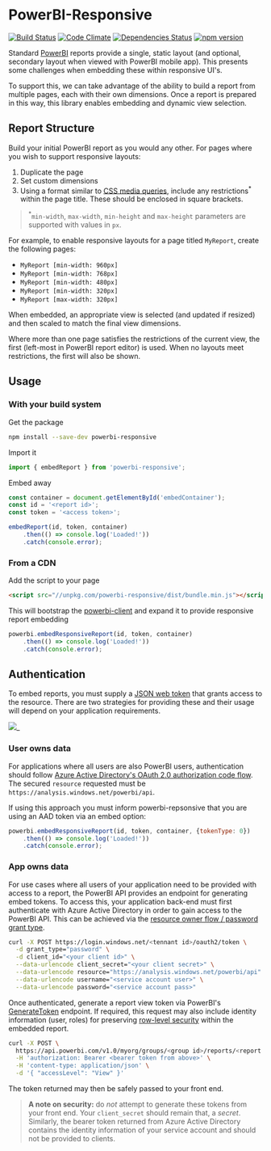 # PowerBI-Responsive

[![Build Status](https://travis-ci.org/acaprojects/powerbi-responsive.svg?branch=master)](https://travis-ci.org/acaprojects/powerbi-responsive)
[![Code Climate](https://codeclimate.com/github/acaprojects/powerbi-responsive/badges/gpa.svg)](https://codeclimate.com/github/acaprojects/powerbi-responsive)
[![Dependencies Status](https://david-dm.org/acaprojects/powerbi-responsive/status.svg)](https://david-dm.org/acaprojects/powerbi-responsive)
[![npm version](https://badge.fury.io/js/powerbi-responsive.svg)](https://badge.fury.io/js/powerbi-responsive)

Standard [PowerBI](http://powerbi.com/) reports provide a single, static layout (and optional, secondary layout when viewed with PowerBI mobile app). This presents some challenges when embedding these within responsive UI's.

To support this, we can take advantage of the ability to build a report from multiple pages, each with their own dimensions. Once a report is prepared in this way, this library enables embedding and dynamic view selection.


## Report Structure

Build your initial PowerBI report as you would any other. For pages where you wish to support responsive layouts:
1. Duplicate the page
2. Set custom dimensions
3. Using a format similar to [CSS media queries](https://developer.mozilla.org/en-US/docs/Web/CSS/Media_Queries/Using_media_queries), include any restrictions<sup>*</sup> within the page title. These should be enclosed in square brackets.

> <sup>*</sup>`min-width`, `max-width`, `min-height` and `max-height` parameters are supported with values in `px`.

For example, to enable responsive layouts for a page titled `MyReport`, create the following pages:
*   `MyReport [min-width: 960px]`
*   `MyReport [min-width: 768px]`
*   `MyReport [min-width: 480px]`
*   `MyReport [min-width: 320px]`
*   `MyReport [max-width: 320px]`

When embedded, an appropriate view is selected (and updated if resized) and then scaled to match the final view dimensions.

Where more than one page satisfies the restrictions of the current view, the first (left-most in PowerBI report editor) is used. When no layouts meet restrictions, the first will also be shown.


## Usage

### With your build system

Get the package
```bash
npm install --save-dev powerbi-responsive
```

Import it
```typescript
import { embedReport } from 'powerbi-responsive';
```

Embed away
```typescript
const container = document.getElementById('embedContainer');
const id = '<report id>';
const token = '<access token>';

embedReport(id, token, container)
    .then(() => console.log('Loaded!'))
    .catch(console.error);
```


### From a CDN

Add the script to your page
```html
<script src="//unpkg.com/powerbi-responsive/dist/bundle.min.js"></script>
```

This will bootstrap the [powerbi-client](https://github.com/Microsoft/PowerBI-JavaScript) and expand it to provide responsive report embedding
```javascript
powerbi.embedResponsiveReport(id, token, container)
    .then(() => console.log('Loaded!'))
    .catch(console.error);
```


## Authentication

To embed reports, you must supply a [JSON web token](https://jwt.io/introduction/) that grants access to the resource. There are two strategies for providing these and their usage will depend on your application requirements.

![](https://dpspowerbi.blob.core.windows.net/powerbi-prod-media/powerbi.microsoft.com/en-us/documentation/articles/powerbi-developer-embedding/20170721095914/powerbi-embed-flow.png)_


### User owns data

For applications where all users are also PowerBI users, authentication should follow [Azure Active Directory's OAuth 2.0 authorization code flow](https://docs.microsoft.com/en-au/azure/active-directory/develop/active-directory-protocols-oauth-code). The secured `resource` requested must be `https://analysis.windows.net/powerbi/api`.

If using this approach you must inform powerbi-repsonsive that you are using an AAD token via an embed option:
```javascript
powerbi.embedResponsiveReport(id, token, container, {tokenType: 0})
    .then(() => console.log('Loaded!'))
    .catch(console.error);
```


### App owns data

For use cases where all users of your application need to be provided with access to a report, the PowerBI API provides an endpoint for generating embed tokens. To access this, your application back-end must first authenticate with Azure Active Directory in order to gain access to the PowerBI API. This can be achieved via the [resource owner flow / password grant type](https://tools.ietf.org/html/rfc6749#section-4.3).
```bash
curl -X POST https://login.windows.net/<tennant id>/oauth2/token \
  -d grant_type="password" \
  -d client_id="<your client id>" \
  --data-urlencode client_secret="<your client secret>" \
  --data-urlencode resource="https://analysis.windows.net/powerbi/api" \
  --data-urlencode username="<service account user>" \
  --data-urlencode password="<service account pass>"
```

Once authenticated, generate a report view token via PowerBI's [GenerateToken](https://msdn.microsoft.com/en-us/library/mt784614.aspx) endpoint. If required, this request may also include identity information (user, roles) for preserving [row-level security](https://powerbi.microsoft.com/en-us/documentation/powerbi-developer-embedded-rls/) within the embedded report.
```bash
curl -X POST \
  https://api.powerbi.com/v1.0/myorg/groups/<group id>/reports/<report id>/GenerateToken \
  -H 'authorization: Bearer <bearer token from above>' \
  -H 'content-type: application/json' \
  -d '{ "accessLevel": "View" }'
```

The token returned may then be safely passed to your front end.

> **A note on security:** do *not* attempt to generate these tokens from your front end. Your `client_secret` should remain that, a *secret*. Similarly, the bearer token returned from Azure Active Directory contains the identity information of your service account and should not be provided to clients.
